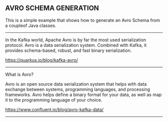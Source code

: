 AVRO SCHEMA GENERATION
--------------------------------------------------------------------------------------------------

This is a simple example that shows how to generate an Avro Schema from a coupleof Java classes.

--------------------------------------------------------------------------------------------------

In the Kafka world, Apache Avro is by far the most used serialization protocol. 
Avro is a data serialization system. 
Combined with Kafka, it provides schema-based, robust, and fast binary serialization. 

https://quarkus.io/blog/kafka-avro/

--------------------------------------------------------------------------------------------------

What is Avro?

Avro is an open source data serialization system that helps with data exchange between systems, 
programming languages, and processing frameworks. Avro helps define a binary format for your data, 
as well as map it to the programming language of your choice.

https://www.confluent.io/blog/avro-kafka-data/

--------------------------------------------------------------------------------------------------


